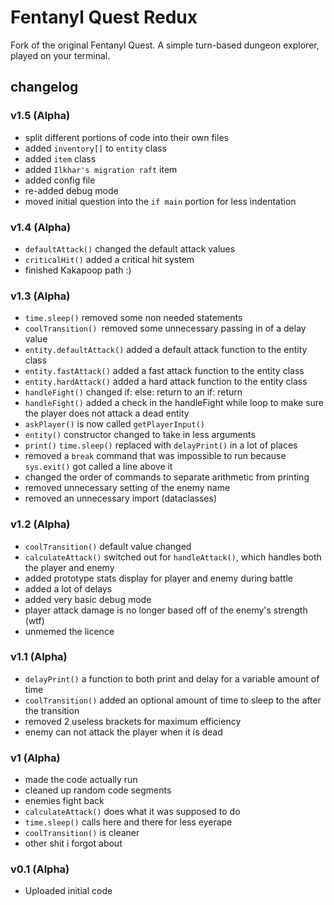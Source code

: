# Fentanyl Quest Redux

Fork of the original Fentanyl Quest.
A simple turn-based dungeon explorer, played on your terminal.

## changelog

### v1.5 (Alpha)
- split different portions of code into their own files
- added `inventory[]` to `entity` class
- added `item` class
- added `Ilkhar's migration raft` item
- added config file
- re-added debug mode
- moved initial question into the `if main` portion for less indentation

### v1.4 (Alpha)
- `defaultAttack()` changed the default attack values
- `criticalHit()` added a critical hit system
- finished Kakapoop path :)

### v1.3 (Alpha)    
- `time.sleep()` removed some non needed statements
- `coolTransition() `removed some unnecessary passing in of a delay value
- `entity.defaultAttack()` added a default attack function to the entity class 
- `entity.fastAttack()` added a fast attack function to the entity class
- `entity.hardAttack()` added a hard attack function to the entity class
- `handleFight()` changed if: else: return to an if: return
- `handleFight()` added a check in the handleFight while loop to make sure the player does not attack a dead entity
- `askPlayer()` is now called `getPlayerInput()`
- `entity()` constructor changed to take in less arguments
- `print()` `time.sleep()` replaced with `delayPrint()` in a lot of places
- removed a `break` command that was impossible to run because `sys.exit()` got called a line above it
- changed the order of commands to separate arithmetic from printing
- removed unnecessary setting of the enemy name
- removed an unnecessary import (dataclasses)

### v1.2 (Alpha)
- `coolTransition()` default value changed
- `calculateAttack()` switched out for `handleAttack()`, which handles both the player and enemy
- added prototype stats display for player and enemy during battle
- added a lot of delays
- added very basic debug mode
- player attack damage is no longer based off of the enemy's strength (wtf)
- unmemed the licence

### v1.1 (Alpha)
- `delayPrint()` a function to both print and delay for a variable amount of time
- `coolTransition()` added an optional amount of time to sleep to the after the transition
- removed 2 useless brackets for maximum efficiency
- enemy can not attack the player when it is dead

### v1 (Alpha)
- made the code actually run
- cleaned up random code segments
- enemies fight back
- `calculateAttack()` does what it was supposed to do
- `time.sleep()` calls here and there for less eyerape
- `coolTransition()` is cleaner
- other shit i forgot about

### v0.1 (Alpha)
- Uploaded initial code